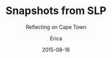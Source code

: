 ---
layout:     post
title:      "Snapshots from SLP"
subtitle:   "Reflecting on Cape Town"
date:       2015-08-16
author:     "Erica"
header-img: "img/think/reflection/rainbow.JPG"
category: think
tags: [think]
---